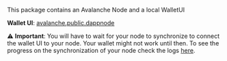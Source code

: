 This package contains an Avalanche Node and a local WalletUI

**Wallet UI**: [avalanche.public.dappnode](http://avalanche.public.dappnode/)

⚠️ **Important**: You will have to wait for your node to synchronize to connect the wallet UI to your node. Your wallet might not work until then. To see the progress on the synchronization of your node check the logs [here](http://my.dappnode/#/packages/avalanche.public.dappnode.eth/logs).
